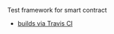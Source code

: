 Test framework for smart contract

 - [builds via Travis CI](https://travis-ci.org/LeonWenbu/SC_test_fw)

